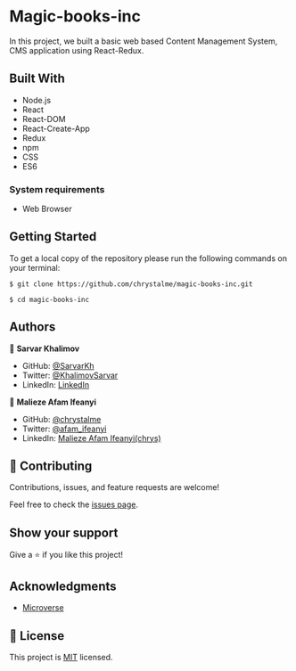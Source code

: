 # Magic-books-inc

In this project, we built a basic web based Content Management System, CMS application using React-Redux.

## Built With

  - Node.js
  - React
  - React-DOM
  - React-Create-App
  - Redux
  - npm
  - CSS
  - ES6

### System requirements

- Web Browser

## Getting Started

To get a local copy of the repository please run the following commands on your terminal:

```
$ git clone https://github.com/chrystalme/magic-books-inc.git
```

```
$ cd magic-books-inc
```

## Authors

👤 **Sarvar Khalimov**

- GitHub: [@SarvarKh](https://github.com/SarvarKh)
- Twitter: [@KhalimovSarvar](https://twitter.com/KhalimovSarvar)
- LinkedIn: [LinkedIn](https://www.linkedin.com/in/sarvar-khalimov)

👤 **Malieze Afam Ifeanyi**

- GitHub: [@chrystalme](https://github.com/chrystalme)
- Twitter: [@afam_ifeanyi](https://twitter.com/afam_ifeanyi)
- LinkedIn: [Malieze Afam Ifeanyi(chrys)](https://linkedin.com/afam-chrys)


## 🤝 Contributing

Contributions, issues, and feature requests are welcome!

Feel free to check the [issues page](https://github.com/chrystalme/magic-books-inc/issues).

## Show your support

Give a ⭐️ if you like this project!

## Acknowledgments

- [Microverse](https://microverse.com)

## 📝 License

This project is [MIT](https://mit-license.org/) licensed.
